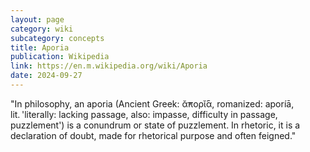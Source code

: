 ```yaml
---
layout: page
category: wiki
subcategory: concepts
title: Aporia
publication: Wikipedia
link: https://en.m.wikipedia.org/wiki/Aporia
date: 2024-09-27
---
```


"In philosophy, an aporia (Ancient Greek: ᾰ̓πορῐ́ᾱ, romanized: aporíā, lit. 'literally: lacking passage, also: impasse, difficulty in passage, puzzlement') is a conundrum or state of puzzlement. In rhetoric, it is a declaration of doubt, made for rhetorical purpose and often feigned."
